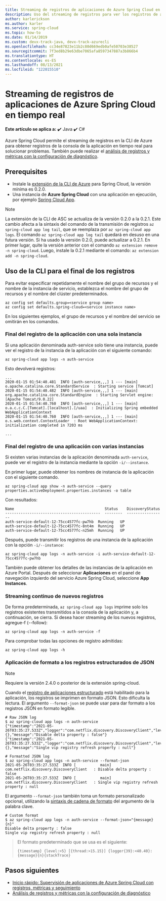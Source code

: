 ```yaml
---
title: Streaming de registros de aplicaciones de Azure Spring Cloud en tiempo real
description: Uso del streaming de registros para ver los registros de aplicaciones al instante
author: karlerickson
ms.author: karler
ms.service: spring-cloud
ms.topic: how-to
ms.date: 01/14/2019
ms.custom: devx-track-java, devx-track-azurecli
ms.openlocfilehash: cc34e87823e11b2c80d669edb0afe50703e38527
ms.sourcegitcommit: 7f3ed8b29e63dbe7065afa8597347887a3b866b4
ms.translationtype: HT
ms.contentlocale: es-ES
ms.lasthandoff: 08/13/2021
ms.locfileid: "122015510"
---
```

# <a name="stream-azure-spring-cloud-app-logs-in-real-time"></a>Streaming de registros de aplicaciones de Azure Spring Cloud en tiempo real

**Este artículo se aplica a:** ✔️ Java ✔️ C#

Azure Spring Cloud permite el streaming de registros en la CLI de Azure para obtener registros de la consola de la aplicación en tiempo real para solucionar problemas. También puede realizar el [análisis de registros y métricas con la configuración de diagnóstico](./diagnostic-services.md).

## <a name="prerequisites"></a>Prerequisites

* Instale la [extensión de la CLI de Azure](/cli/azure/install-azure-cli) para Spring Cloud, la versión mínima es 0.2.0.
* Una instancia de **Azure Spring Cloud** con una aplicación en ejecución, por ejemplo [Spring Cloud App](./quickstart.md).

> [!NOTE]
>  La extensión de la CLI de ASC se actualiza de la versión 0.2.0 a la 0.2.1. Este cambio afecta a la sintaxis del comando de la transmisión de registros `az spring-cloud app log tail`, que se reemplaza por `az spring-cloud app logs`. El comando `az spring-cloud app log tail` quedará en desuso en una futura versión. Si ha usado la versión 0.2.0, puede actualizar a 0.2.1. En primer lugar, quite la versión anterior con el comando `az extension remove -n spring-cloud`.  Luego, instale la 0.2.1 mediante el comando: `az extension add -n spring-cloud`.

## <a name="use-cli-to-tail-logs"></a>Uso de la CLI para el final de los registros

Para evitar especificar repetidamente el nombre del grupo de recursos y el nombre de la instancia de servicio, establezca el nombre del grupo de recursos y el nombre del clúster predeterminados.

```azurecli
az config set defaults.group=<service group name>
az config set defaults.spring-cloud=<service instance name>
```

En los siguientes ejemplos, el grupo de recursos y el nombre del servicio se omitirán en los comandos.

### <a name="tail-log-for-app-with-single-instance"></a>Final del registro de la aplicación con una sola instancia

Si una aplicación denominada auth-service solo tiene una instancia, puede ver el registro de la instancia de la aplicación con el siguiente comando:

```azurecli
az spring-cloud app logs -n auth-service
```

Esto devolverá registros:

```output
...
2020-01-15 01:54:40.481  INFO [auth-service,,,] 1 --- [main] o.apache.catalina.core.StandardService  : Starting service [Tomcat]
2020-01-15 01:54:40.482  INFO [auth-service,,,] 1 --- [main] org.apache.catalina.core.StandardEngine  : Starting Servlet engine: [Apache Tomcat/9.0.22]
2020-01-15 01:54:40.760  INFO [auth-service,,,] 1 --- [main] o.a.c.c.C.[Tomcat].[localhost].[/uaa]  : Initializing Spring embedded WebApplicationContext
2020-01-15 01:54:40.760  INFO [auth-service,,,] 1 --- [main] o.s.web.context.ContextLoader  : Root WebApplicationContext: initialization completed in 7203 ms

...
```

### <a name="tail-log-for-app-with-multiple-instances"></a>Final del registro de una aplicación con varias instancias

Si existen varias instancias de la aplicación denominada `auth-service`, puede ver el registro de la instancia mediante la opción `-i/--instance`.

En primer lugar, puede obtener los nombres de instancia de la aplicación con el siguiente comando.

```azurecli
az spring-cloud app show -n auth-service --query properties.activeDeployment.properties.instances -o table
```

Con resultados:

```output
Name                                         Status    DiscoveryStatus
-------------------------------------------  --------  -----------------
auth-service-default-12-75cc4577fc-pw7hb  Running   UP
auth-service-default-12-75cc4577fc-8nt4m  Running   UP
auth-service-default-12-75cc4577fc-n25mh  Running   UP
```

Después, puede transmitir los registros de una instancia de la aplicación con la opción `-i/--instance`:

```azurecli
az spring-cloud app logs -n auth-service -i auth-service-default-12-75cc4577fc-pw7hb
```

También puede obtener los detalles de las instancias de la aplicación en Azure Portal.  Después de seleccionar **Aplicaciones** en el panel de navegación izquierdo del servicio Azure Spring Cloud, seleccione **App Instances**.

### <a name="continuously-stream-new-logs"></a>Streaming continuo de nuevos registros

De forma predeterminada, `az spring-cloud app logs` imprime solo los registros existentes transmitidos a la consola de la aplicación y, a continuación, se cierra. Si desea hacer streaming de los nuevos registros, agregue-f (--follow):

```azurecli
az spring-cloud app logs -n auth-service -f
```

Para comprobar todas las opciones de registro admitidas:

```azurecli
az spring-cloud app logs -h
```

### <a name="format-json-structured-logs"></a>Aplicación de formato a los registros estructurados de JSON

> [!NOTE]
> Requiere la versión 2.4.0 o posterior de la extensión spring-cloud.

Cuando el [registro de aplicaciones estructurado](./structured-app-log.md) está habilitado para la aplicación, los registros se imprimen en formato JSON. Esto dificulta la lectura. El argumento `--format-json` se puede usar para dar formato a los registros JSON en formato legible.

```shell
# Raw JSON log
$ az spring-cloud app logs -n auth-service
{"timestamp":"2021-05-26T03:35:27.533Z","logger":"com.netflix.discovery.DiscoveryClient","level":"INFO","thread":"main","mdc":{},"message":"Disable delta property : false"}
{"timestamp":"2021-05-26T03:35:27.533Z","logger":"com.netflix.discovery.DiscoveryClient","level":"INFO","thread":"main","mdc":{},"message":"Single vip registry refresh property : null"}

# Formatted JSON log
$ az spring-cloud app logs -n auth-service --format-json
2021-05-26T03:35:27.533Z  INFO [           main] com.netflix.discovery.DiscoveryClient   : Disable delta property : false
2021-05-26T03:35:27.533Z  INFO [           main] com.netflix.discovery.DiscoveryClient   : Single vip registry refresh property : null
```

El argumento `--format-json` también toma un formato personalizado opcional, utilizando la [sintaxis de cadena de formato](https://docs.python.org/3/library/string.html#format-string-syntax) del argumento de la palabra clave.

```shell
# Custom format
$ az spring-cloud app logs -n auth-service --format-json="{message}{n}"
Disable delta property : false
Single vip registry refresh property : null
```

> El formato predeterminado que se usa es el siguiente:
>
> ```format
> {timestamp} {level:>5} [{thread:>15.15}] {logger{39}:<40.40}: {message}{n}{stackTrace}
> ```

## <a name="next-steps"></a>Pasos siguientes

* [Inicio rápido: Supervisión de aplicaciones de Azure Spring Cloud con registros, métricas y seguimiento](./quickstart-logs-metrics-tracing.md)
* [Análisis de registros y métricas con la configuración de diagnóstico](./diagnostic-services.md)

